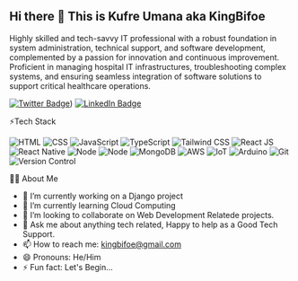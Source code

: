 ## Hi there 👋 This is Kufre Umana aka KingBifoe

Highly skilled and tech-savvy IT professional with a robust foundation in system administration, technical support, and software development, complemented by a passion for innovation and continuous improvement. Proficient in managing hospital IT infrastructures, troubleshooting complex systems, and ensuring seamless integration of software solutions to support critical healthcare operations.

[![Twitter Badge](https://img.shields.io/badge/Twitter-Profile-informational?style=flat&logo=twitter&logoColor=white&color=1CA2F1)](https://x.com/Flykingdabreew))
[![LinkedIn Badge](https://img.shields.io/badge/LinkedIn-Profile-informational?style=flat&logo=linkedin&logoColor=white&color=0D76A8)](https://www.linkedin.com/in/kufre-umana-742b5b46/)

⚡Tech Stack

![HTML](https://img.shields.io/badge/HTML5-E34F26?style=for-the-badge&logo=html5&logoColor=white) ![CSS](https://img.shields.io/badge/CSS3-1572B6?style=for-the-badge&logo=css3&logoColor=white) ![JavaScript](https://img.shields.io/badge/JavaScript-F7DF1E?style=for-the-badge&logo=javascript&logoColor=black) ![TypeScript](https://img.shields.io/badge/TypeScript-007ACC?style=for-the-badge&logo=typescript&logoColor=white) ![Tailwind CSS](https://img.shields.io/badge/Tailwind_CSS-38B2AC?style=for-the-badge&logo=tailwind-css&logoColor=white) ![React JS](https://img.shields.io/badge/React-20232A?style=for-the-badge&logo=react&logoColor=61DAFB) ![React Native](https://img.shields.io/badge/React_Native-20232A?style=for-the-badge&logo=react&logoColor=61DAFB) ![Node](https://img.shields.io/badge/NodeJS-5FA04E?style=for-the-badge&logo=nodedotjs&logoColor=white) ![Node](https://img.shields.io/badge/ExpressJS-4EA94B?style=for-the-badge&logo=express&logoColor=white) ![MongoDB](https://img.shields.io/badge/MongoDB-4EA94B?style=for-the-badge&logo=mongodb&logoColor=white) ![AWS](https://img.shields.io/badge/AWS-232F3E?style=for-the-badge&logo=amazonwebservices&logoColor=white) ![IoT](https://img.shields.io/badge/IoT-00A859?style=for-the-badge&logo=iota&logoColor=white) ![Arduino](https://img.shields.io/badge/Arduino-00878F?style=for-the-badge&logo=arduino&logoColor=white) ![Git](https://img.shields.io/badge/Git-F05032?style=for-the-badge&logo=git&logoColor=white) ![Version Control](https://img.shields.io/badge/Version%20Control-Git-F05032?style=for-the-badge)

👨‍💻 About Me

- 🔭 I’m currently working on a Django project
- 🌱 I’m currently learning Cloud Computing
- 👯 I’m looking to collaborate on Web Development Relatede projects.
- 💬 Ask me about anything tech related, Happy to help as a Good Tech Support.
- 📫 How to reach me: kingbifoe@gmail.com
- 😄 Pronouns: He/Him
- ⚡ Fun fact: Let's Begin...

<!--
**kingbifoe/KingBifoe** is a ✨ _special_ ✨ repository because its `README.md` (this file) appears on your GitHub profile.

Here are some ideas to get you started:

- 🔭 I’m currently working on ...
- 🌱 I’m currently learning ...
- 👯 I’m looking to collaborate on ...
- 🤔 I’m looking for help with ...
- 💬 Ask me about ...
- 📫 How to reach me: ...
- 😄 Pronouns: ...
- ⚡ Fun fact: ...
-->
